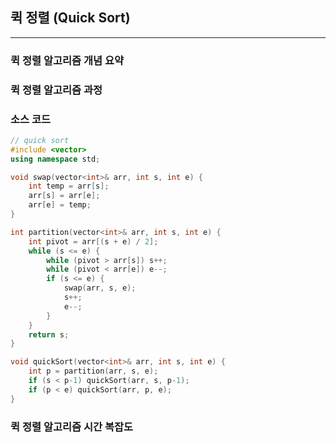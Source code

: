 ## 퀵 정렬 (Quick Sort)

---

### 퀵 정렬 알고리즘 개념 요약



### 퀵 정렬 알고리즘 과정



### 소스 코드
```c++
// quick sort
#include <vector>
using namespace std;

void swap(vector<int>& arr, int s, int e) {
    int temp = arr[s];
    arr[s] = arr[e];
    arr[e] = temp;
}

int partition(vector<int>& arr, int s, int e) {
    int pivot = arr[(s + e) / 2];
    while (s <= e) {
        while (pivot > arr[s]) s++;
        while (pivot < arr[e]) e--;
        if (s <= e) {
            swap(arr, s, e);
            s++;
            e--;
        }
    }
    return s;
}

void quickSort(vector<int>& arr, int s, int e) {
    int p = partition(arr, s, e);
    if (s < p-1) quickSort(arr, s, p-1);
    if (p < e) quickSort(arr, p, e);
}
```


### 퀵 정렬 알고리즘 시간 복잡도
